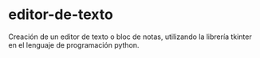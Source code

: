 # editor-de-texto

Creación de un editor de texto o bloc de notas, utilizando la librería tkinter en el lenguaje de programación python.
